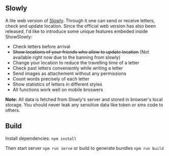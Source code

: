 ## Slowly

A lite web version of [Slowly](https://www.getslowly.com/en/). Through it one can send or receive letters, check and update location. Since the official web version has also been released, I'd like to introduce some unique features embeded inside ShowSlowly:

- Check letters before arrival
- ~~Show locations of your friends who allow to update location~~ (Not available right now due to the banning from slowly)
- Change your location to reduce the travelling time of a letter
- Check past letters conveniently while writing a letter
- Send images as attachement without any permissions
- Count words precisely of each letter
- Show statistics of letters in different styles
- All functions work well on mobile broswers

**Note:** All data is fetched from Slowly's server and stored in browser's local storage. You should never leak any sensitive data like token or sms code to others.

## Build
Install dependencies: `npm install`

Then start server `npm run serve` or build to generate bundles `npm run build`